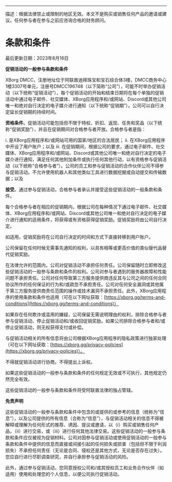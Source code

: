 ---
描述：根据法律禁止或限制的地区无效。本文不是购买或销售任何产品的邀请或建议。任何参与者在参与之前应咨询合格的财务顾问。

# 条款和条件

最后更新日期：2023年8月16日

**促销活动的一般参与条款和条件**

XBorg DMCC，注册地址位于阿联酋迪拜珠宝和宝石综合体3楼，DMCC商务中心1楼3307号单元，注册号DMCC196748（以下简称“公司”），可能不时举办促销活动（以下统称“促销活动”），每个促销活动的开始和结束日期将在每个单独的促销活动中通过电子邮件、社交媒体、XBorg应用程序和/或网站、Discord或其他公司唯一和绝对自行决定的电子媒介进行通知（以下统称“促销期”）。公司可以自行决定延长促销期的持续时间。

**资格条件**。促销活动可能包括但不限于特权、折扣、返现、任务和奖品（以下统称“促销奖励”），并且在促销期间对合格参与者开放。合格参与者是指：

i. 是XBorg应用程序和/或网站可用的国家/地区的合法居民；
ii. 在XBorg应用程序中开设了用户账户；以及
iii. 在促销期间，根据公司的要求，通过电子邮件、社交媒体、XBorg应用程序和/或网站、Discord或其他公司唯一和绝对自行决定的电子媒介进行通知，满足任何其他附加条件或执行任何其他行动，以有资格参与促销活动（以下统称“合格参与者”）。公司的员工和参与促销活动的合作伙伴公司不得参与促销活动。不允许使用机器人和其他类似工具进行数据挖掘或自动提交和传输数据；以及

**接受**。通过参与促销活动，合格参与者承认并接受这些促销活动的一般条款和条件。

每个合格参与者在相应的促销期内，根据公司在每种情况下通过电子邮件、社交媒体、XBorg应用程序和/或网站、Discord或其他公司唯一和绝对自行决定的电子媒介进行通知的适用条件，将获得或有资格获得促销奖励。促销奖励将由公司自行决定。

如适用，促销奖励将在公司自行决定的时间和方式下直接转移到用户账户。

公司保留在任何时候无需事先通知的权利，以具有相等或更高价值的类似替代品替代促销奖励。

在法律允许的范围内，公司对促销活动不承担任何责任。公司保留随时立即修改这些促销活动的一般参与条款和条件的权利。公司对参与者遇到的服务器故障和性能问题不承担责任。公司对任何导致第三方服务提供商违反其与公司之间的任何合同协议所作的任何保证的行为和/或疏忽不承担责任。公司对任何安全漏洞或其他属于第三方服务提供商责任范围的操作或技术漏洞不承担责任。此外，XBorg应用程序的使用条款和条件也适用（可在以下网址获取：[https://xborg.gg/terms-and-conditions](https://xborg.gg/terms-and-conditions)）

如果存在任何欺诈或滥用的嫌疑，公司保留无需说明理由的权利，排除合格参与者参与促销活动、停止促销活动和/或收回促销奖励。如果公司排除合格参与者和/或停止促销活动，则无权获得支付或补偿。

与促销活动相关的所有信息将由公司根据XBorg应用程序的隐私政策进行独家处理（可在以下网址获取：[https://xborg.gg/privacy-policies](https://xborg.gg/privacy-policies)）。

不得就促销活动进行协商。不得提出上诉权。

如果这些促销活动的一般参与条款和条件的任何规定无效或不可执行，其他规定仍然完全有效。

这些促销活动的一般参与条款和条件将受阿联酋法律的独占管辖。

&#x20;

&#x20;

**免责声明**

这些促销活动的一般参与条款和条件中包含的或提供的或参考的信息（统称为“信息”），以及公司提供的所有信息（合称为“信息”），与促销活动相关的信息不得被解释或理解为任何形式的推荐、诱因、提议或邀请，以（i）购买或销售任何产品，（ii）进行交易，或（iii）进行任何其他法律交易。这些促销活动的一般参与条款和条件应仅被视为促销材料。公司对因参与促销活动或使用促销活动的一般参与条款和条件中提供的信息而直接或间接引起的任何损失或损害（包括但不限于利润损失）不承担任何责任（无论是合同、侵权还是其他方式，无论是否存在过失）。您应自行进行尽职调查研究，并自行承担参与促销活动的风险。

此外，通过参与促销活动，您同意授权公司和/或其授权员工和业务合作伙伴（如适用）使用和处理您的个人信息，以便公司执行促销活动。